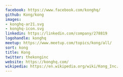 ```yaml
---
facebook: https://www.facebook.com/konghq/
github: Kong/kong
images:
- konghq-ar21.svg
- konghq-icon.svg
linkedin: https://linkedin.com/company/278819
logohandle: konghq
meetup: https://www.meetup.com/topics/kong/all/
sort: kong
title: Kong
twitter: thekonginc
website: https://konghq.com/
wikipedia: https://en.wikipedia.org/wiki/Kong_Inc.
---
```

